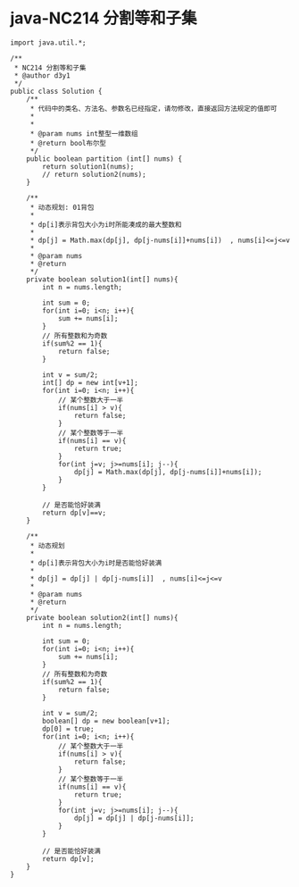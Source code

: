 # java-NC214 分割等和子集


    import java.util.*;
    
    /**
     * NC214 分割等和子集
     * @author d3y1
     */
    public class Solution {
        /**
         * 代码中的类名、方法名、参数名已经指定，请勿修改，直接返回方法规定的值即可
         *
         *
         * @param nums int整型一维数组
         * @return bool布尔型
         */
        public boolean partition (int[] nums) {
            return solution1(nums);
            // return solution2(nums);
        }
    
        /**
         * 动态规划: 01背包
         *
         * dp[i]表示背包大小为i时所能凑成的最大整数和
         * 
         * dp[j] = Math.max(dp[j], dp[j-nums[i]]+nums[i])  , nums[i]<=j<=v
         *
         * @param nums
         * @return
         */
        private boolean solution1(int[] nums){
            int n = nums.length;
    
            int sum = 0;
            for(int i=0; i<n; i++){
                sum += nums[i];
            }
            // 所有整数和为奇数
            if(sum%2 == 1){
                return false;
            }
    
            int v = sum/2;
            int[] dp = new int[v+1];
            for(int i=0; i<n; i++){
                // 某个整数大于一半
                if(nums[i] > v){
                    return false;
                }
                // 某个整数等于一半
                if(nums[i] == v){
                    return true;
                }
                for(int j=v; j>=nums[i]; j--){
                    dp[j] = Math.max(dp[j], dp[j-nums[i]]+nums[i]);
                }
            }
    
            // 是否能恰好装满
            return dp[v]==v;
        }
    
        /**
         * 动态规划
         * 
         * dp[i]表示背包大小为i时是否能恰好装满
         * 
         * dp[j] = dp[j] | dp[j-nums[i]]  , nums[i]<=j<=v
         * 
         * @param nums
         * @return
         */
        private boolean solution2(int[] nums){
            int n = nums.length;
    
            int sum = 0;
            for(int i=0; i<n; i++){
                sum += nums[i];
            }
            // 所有整数和为奇数
            if(sum%2 == 1){
                return false;
            }
    
            int v = sum/2;
            boolean[] dp = new boolean[v+1];
            dp[0] = true;
            for(int i=0; i<n; i++){
                // 某个整数大于一半
                if(nums[i] > v){
                    return false;
                }
                // 某个整数等于一半
                if(nums[i] == v){
                    return true;
                }
                for(int j=v; j>=nums[i]; j--){
                    dp[j] = dp[j] | dp[j-nums[i]];
                }
            }
    
            // 是否能恰好装满
            return dp[v];
        }
    }

  

